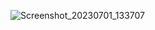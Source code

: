![Screenshot_20230701_133707](https://github.com/kevinmali/pizzaapp/assets/132121875/e5979b27-6b16-488b-9a5d-c404a9ea88a4)
